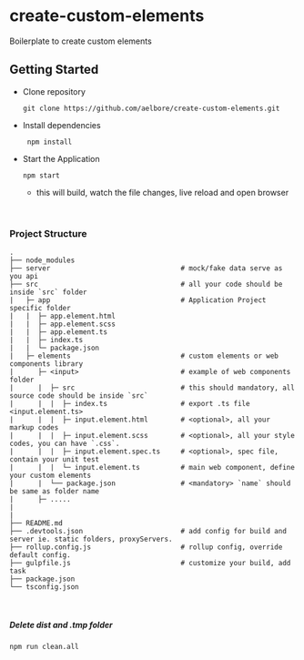 # create-custom-elements
Boilerplate to create custom elements

## Getting Started 

* Clone repository
  ```
  git clone https://github.com/aelbore/create-custom-elements.git
  ```
* Install dependencies
  ```
   npm install
  ```
* Start the Application
  ```
  npm start
  ```
  - this will build, watch the file changes, live reload and open browser

<br />

### Project Structure
```
.
├── node_modules 
├── server                                # mock/fake data serve as you api         
├── src                                   # all your code should be inside `src` folder
|   ├─ app                                # Application Project specific folder
|   |  ├─ app.element.html 
|   |  ├─ app.element.scss
|   |  ├─ app.element.ts 
|   |  ├─ index.ts  
|   |  └─ package.json     
|   ├─ elements                           # custom elements or web components library     
|      ├─ <input>                         # example of web components folder
|      |  ├─ src                          # this should mandatory, all source code should be inside `src`
|      |  |  ├─ index.ts                  # export .ts file <input.element.ts>
|      |  |  ├─ input.element.html        # <optional>, all your markup codes
|      |  |  ├─ input.element.scss        # <optional>, all your style codes, you can have `.css`.
|      |  |  ├─ input.element.spec.ts     # <optional>, spec file, contain your unit test
|      |  |  └─ input.element.ts          # main web component, define your custom elements
|      |  └── package.json                # <mandatory> `name` should be same as folder name
|      ├─ .....	 	             
|       
|  
├── README.md
├── .devtools.json                        # add config for build and server ie. static folders, proxyServers.  
├── rollup.config.js                      # rollup config, override default config.  
├── gulpfile.js                           # customize your build, add task      
├── package.json
└── tsconfig.json
```

<br />

##### Delete dist and .tmp folder
```
npm run clean.all
```